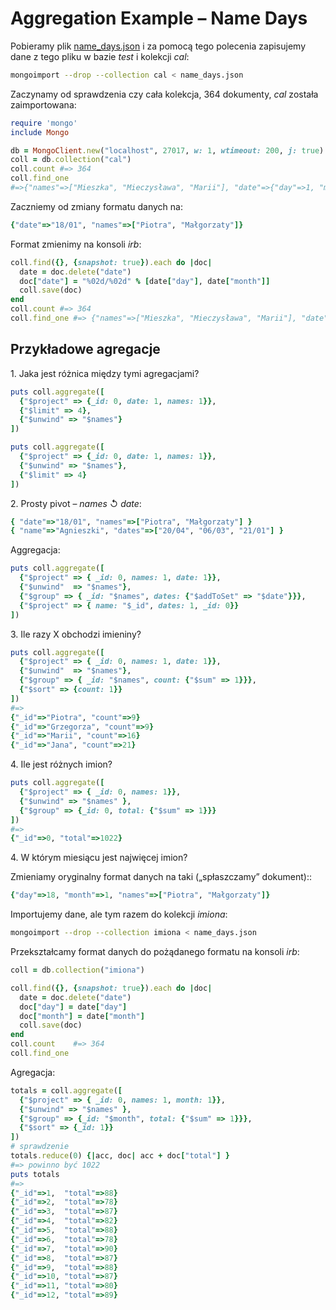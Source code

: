 # Aggregation Example – Name Days

Pobieramy plik
[name_days.json](https://raw.github.com/wbzyl/nosql-tutorial/master/pp/GeoIP/data/name_days.json)
i za pomocą tego polecenia zapisujemy dane z tego pliku w bazie *test*
i kolekcji *cal*:

```sh
mongoimport --drop --collection cal < name_days.json
```

Zaczynamy od sprawdzenia czy cała kolekcja, 364 dokumenty,
*cal* została zaimportowana:

```ruby
require 'mongo'
include Mongo

db = MongoClient.new("localhost", 27017, w: 1, wtimeout: 200, j: true).db("test")
coll = db.collection("cal")
coll.count #=> 364
coll.find_one
#=>{"names"=>["Mieszka", "Mieczysława", "Marii"], "date"=>{"day"=>1, "month"=>1}}
```

Zaczniemy od zmiany formatu danych na:

```ruby
{"date"=>"18/01", "names"=>["Piotra", "Małgorzaty"]}
```

Format zmienimy na konsoli *irb*:

```ruby
coll.find({}, {snapshot: true}).each do |doc|
  date = doc.delete("date")
  doc["date"] = "%02d/%02d" % [date["day"], date["month"]]
  coll.save(doc)
end
coll.count #=> 364
coll.find_one #=> {"names"=>["Mieszka", "Mieczysława", "Marii"], "date"=>"01/01"}
```

## Przykładowe agregacje

1\. Jaka jest różnica między tymi agregacjami?

```ruby
puts coll.aggregate([
  {"$project" => {_id: 0, date: 1, names: 1}},
  {"$limit" => 4},
  {"$unwind" => "$names"}
])

puts coll.aggregate([
  {"$project" => {_id: 0, date: 1, names: 1}},
  {"$unwind" => "$names"},
  {"$limit" => 4}
])
```

2\. Prosty pivot – *names* ↺ *date*:

```ruby
{ "date"=>"18/01", "names"=>["Piotra", "Małgorzaty"] }
{ "name"=>"Agnieszki", "dates"=>["20/04", "06/03", "21/01"] }
```

Aggregacja:

```ruby
puts coll.aggregate([
  {"$project" => { _id: 0, names: 1, date: 1}},
  {"$unwind"  => "$names"},
  {"$group" => { _id: "$names", dates: {"$addToSet" => "$date"}}},
  {"$project" => { name: "$_id", dates: 1, _id: 0}}
])
```

3\. Ile razy X obchodzi imieniny?

```ruby
puts coll.aggregate([
  {"$project" => { _id: 0, names: 1, date: 1}},
  {"$unwind"  => "$names"},
  {"$group" => { _id: "$names", count: {"$sum" => 1}}},
  {"$sort" => {count: 1}}
])
#=>
{"_id"=>"Piotra", "count"=>9}
{"_id"=>"Grzegorza", "count"=>9}
{"_id"=>"Marii", "count"=>16}
{"_id"=>"Jana", "count"=>21}
```

4\. Ile jest różnych imion?

```ruby
puts coll.aggregate([
  {"$project" => { _id: 0, names: 1}},
  {"$unwind" => "$names" },
  {"$group" => {_id: 0, total: {"$sum" => 1}}}
])
#=>
{"_id"=>0, "total"=>1022}
```

4\. W którym miesiącu jest najwięcej imion?

Zmieniamy oryginalny format danych na taki („spłaszczamy” dokument)::

```ruby
{"day"=>18, "month"=>1, "names"=>["Piotra", "Małgorzaty"]}
```
Importujemy dane, ale tym razem do kolekcji *imiona*:

```sh
mongoimport --drop --collection imiona < name_days.json
```

Przekształcamy format danych do pożądanego formatu na konsoli *irb*:

```ruby
coll = db.collection("imiona")

coll.find({}, {snapshot: true}).each do |doc|
  date = doc.delete("date")
  doc["day"] = date["day"]
  doc["month"] = date["month"]
  coll.save(doc)
end
coll.count    #=> 364
coll.find_one
```

Agregacja:

```ruby
totals = coll.aggregate([
  {"$project" => { _id: 0, names: 1, month: 1}},
  {"$unwind" => "$names" },
  {"$group" => {_id: "$month", total: {"$sum" => 1}}},
  {"$sort" => {_id: 1}}
])
# sprawdzenie
totals.reduce(0) {|acc, doc| acc + doc["total"] }
#=> powinno być 1022
puts totals
#=>
{"_id"=>1,  "total"=>88}
{"_id"=>2,  "total"=>78}
{"_id"=>3,  "total"=>87}
{"_id"=>4,  "total"=>82}
{"_id"=>5,  "total"=>88}
{"_id"=>6,  "total"=>78}
{"_id"=>7,  "total"=>90}
{"_id"=>8,  "total"=>87}
{"_id"=>9,  "total"=>88}
{"_id"=>10, "total"=>87}
{"_id"=>11, "total"=>80}
{"_id"=>12, "total"=>89}
```

